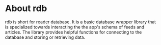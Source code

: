 # About rdb
rdb is short for reader database. It is a basic database wrapper library that is specialized towards interacting the the app's schema of feeds and articles. The library provides helpful functions for connecting to the database and storing or retrieving data.

